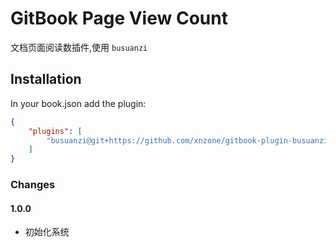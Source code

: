 # GitBook Page View Count

文档页面阅读数插件,使用 `busuanzi`


## Installation
In your book.json add the plugin:
```json
{
    "plugins": [
        "busuanzi@git+https://github.com/xnzone/gitbook-plugin-busuanzi.git#0.0.1"
    ]
}
```

### Changes


#### 1.0.0
- 初始化系统